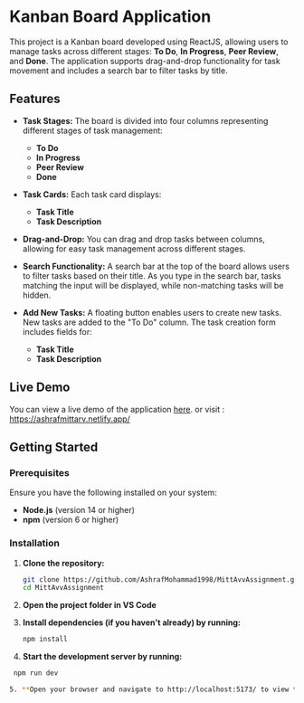 # Kanban Board Application

This project is a Kanban board developed using ReactJS, allowing users to manage tasks across different stages: **To Do**, **In Progress**, **Peer Review**, and **Done**. The application supports drag-and-drop functionality for task movement and includes a search bar to filter tasks by title.

## Features

- **Task Stages:** The board is divided into four columns representing different stages of task management:
  - **To Do**
  - **In Progress**
  - **Peer Review**
  - **Done**

- **Task Cards:** Each task card displays:
  - **Task Title**
  - **Task Description** 

- **Drag-and-Drop:** You can drag and drop tasks between columns, allowing for easy task management across different stages.

- **Search Functionality:** A search bar at the top of the board allows users to filter tasks based on their title. As you type in the search bar, tasks matching the input will be displayed, while non-matching tasks will be hidden.

- **Add New Tasks:** A floating button enables users to create new tasks. New tasks are added to the "To Do" column. The task creation form includes fields for:
  - **Task Title**
  - **Task Description**

## Live Demo

You can view a live demo of the application [here](https://ashrafmittarv.netlify.app/).
or visit : https://ashrafmittarv.netlify.app/

## Getting Started

### Prerequisites

Ensure you have the following installed on your system:

- **Node.js** (version 14 or higher)
- **npm** (version 6 or higher)

### Installation

1. **Clone the repository:**

   ```bash
   git clone https://github.com/AshrafMohammad1998/MittAvvAssignment.git
   cd MittAvvAssignment

2. **Open the project folder in VS Code**

3. **Install dependencies (if you haven't already) by running:**
    ```bash
    npm install

4. **Start the development server by running:**
 ```bash
  npm run dev

5. **Open your browser and navigate to http://localhost:5173/ to view the application.**
